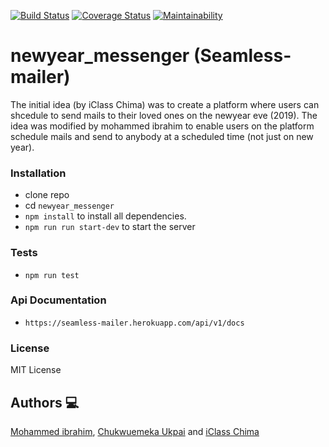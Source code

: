 [![Build Status](https://travis-ci.org/Mr-emeka/newyear_messenger.svg?branch=master)](https://travis-ci.org/Mr-emeka/newyear_messenger)
[![Coverage Status](https://coveralls.io/repos/github/Mr-emeka/newyear_messenger/badge.svg?branch=master)](https://coveralls.io/github/Mr-emeka/newyear_messenger?branch=master)
[![Maintainability](https://api.codeclimate.com/v1/badges/70f6befe241f74cc1663/maintainability)](https://codeclimate.com/github/Mohamilr/newyear_messenger/maintainability)

# newyear_messenger (Seamless-mailer)

The initial idea (by iClass Chima) was to create a platform where users can shcedule to send mails to their loved ones on the newyear eve (2019). The idea was modified by mohammed ibrahim to enable users on the platform schedule mails and send to anybody at a scheduled time (not just on new year).

### Installation
* clone repo
* cd ```newyear_messenger```
* ```npm install``` to install all dependencies.
* ```npm run run start-dev``` to start the server

### Tests
* ```npm run test```

### Api Documentation
* ```https://seamless-mailer.herokuapp.com/api/v1/docs```

### License
MIT License 

## Authors :computer:
[Mohammed ibrahim](https://nodejs.org/en/), [Chukwuemeka Ukpai](https://nodejs.org/en/) and [iClass Chima](https://nodejs.org/en/)
